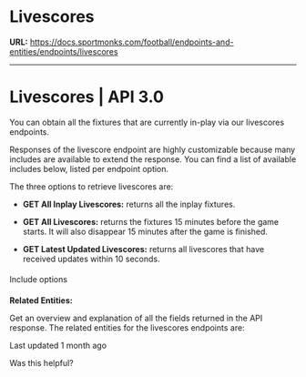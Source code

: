 # Livescores

**URL:** https://docs.sportmonks.com/football/endpoints-and-entities/endpoints/livescores

---

# Livescores | API 3.0

You can obtain all the fixtures that are currently in-play via our livescores endpoints.

Responses of the livescore endpoint are highly customizable because many includes are available to extend the response. You can find a list of available includes below, listed per endpoint option.

The three options to retrieve livescores are:

*   **GET All Inplay Livescores:** returns all the inplay fixtures.
    
*   **GET All Livescores:** returns the fixtures 15 minutes before the game starts. It will also disappear 15 minutes after the game is finished.
    
*   **GET Latest Updated Livescores:** returns all livescores that have received updates within 10 seconds.
    

#### 

Include options

#### 

**Related Entities:**

Get an overview and explanation of all the fields returned in the API response. The related entities for the livescores endpoints are:

Last updated 1 month ago

Was this helpful?